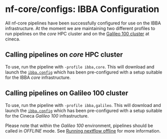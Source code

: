 # nf-core/configs: IBBA Configuration

All nf-core pipelines have been successfully configured for use on the IBBA infrastructure. At the moment we are maintaining two different profiles to run
pipelines on the *core* HPC cluster and on the [Galileo 100 cluster](https://wiki.u-gov.it/confluence/display/SCAIUS/GALILEO100+User+Guide) at cineca.

## Calling pipelines on *core* HPC cluster

To use, run the pipeline with `-profile ibba,core`. This will download and launch the [`ibba.config`](../conf/ibba.config) which has been pre-configured with a setup suitable for the IBBA *core* infrastructure.

## Calling pipelines on Galileo 100 cluster

To use, run the pipeline with `-profile ibba,galileo`. This will download and launch the [`ibba.config`](../conf/ibba.config) which has been pre-configured with a setup suitable for the Cineca *Galileo 100* infrastructure.

Please note that within the *Galileo 100* environment, pipelines should be called in *OFFLINE* mode. See [Running nextflow offline](https://bioinfo-guidelines.readthedocs.io/en/latest/nextflow/troubleshooting.html#running-nextflow-offline) for more information.
